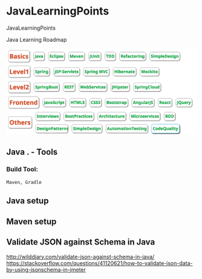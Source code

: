 # JavaLearningPoints
JavaLearningPoints


Java Learning Roadmap

![Java Learning Roadmap](https://github.com/josdoaitran/JavaLearningPoints/blob/master/JavaLearningRoadMap.png)

## Java . - Tools

### Build Tool:
```
Maven, Gradle
```

## Java setup 


## Maven setup


## Validate JSON against Schema in Java

http://wilddiary.com/validate-json-against-schema-in-java/
https://stackoverflow.com/questions/41120621/how-to-validate-json-data-by-using-jsonschema-in-jmeter

